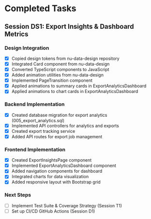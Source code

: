 # Completed Tasks

## Session DS1: Export Insights & Dashboard Metrics

### Design Integration
- [x] Copied design tokens from nu-data-design repository
- [x] Integrated Card component from nu-data-design
- [x] Converted TypeScript components to JavaScript
- [x] Added animation utilities from nu-data-design
- [x] Implemented PageTransition component
- [x] Applied animations to summary cards in ExportAnalyticsDashboard
- [x] Applied animations to chart cards in ExportAnalyticsDashboard

### Backend Implementation
- [x] Created database migration for export analytics (005_export_analytics.sql)
- [x] Implemented API controllers for analytics and exports
- [x] Created export tracking service
- [x] Added API routes for export job management

### Frontend Implementation
- [x] Created ExportInsightsPage component
- [x] Implemented ExportAnalyticsDashboard component
- [x] Added navigation components for dashboard
- [x] Integrated charts for data visualization
- [x] Added responsive layout with Bootstrap grid

### Next Steps
- [ ] Implement Test Suite & Coverage Strategy (Session T1)
- [ ] Set up CI/CD GitHub Actions (Session D1)
